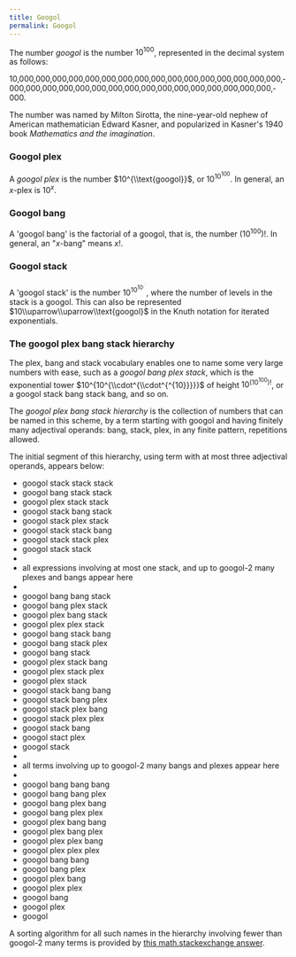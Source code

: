 ```yaml
---
title: Googol
permalink: Googol
---
```


The number *googol* is the number $10^{100}$, represented in the decimal
system as follows:

10,­000,­000,­000,­000,­000,­000,­000,­000,­000,­000,­000,­000,­000,­000,­000,­000,­000,­000,­000,­000,­000,­000,­000,­000,­000,­000,­000,­000,­000,­000,­000,­000,­000.

The number was named by Milton Sirotta, the nine-year-old nephew of
American mathematician Edward Kasner, and popularized in Kasner's 1940
book *Mathematics and the imagination*.

### Googol plex

A *googol plex* is the number $10^{\\text{googol}}$, or $10^{10^{100}}$.
In general, an $x$-plex is $10^x$.

  

  

### Googol bang

A 'googol bang' is the factorial of a googol, that is, the number
$(10^{100})!$. In general, an "$x$-bang" means $x!$.

  

### Googol stack

A 'googol stack' is the number $10^{10^{10^{.^{.^.}}}}$, where the
number of levels in the stack is a googol. This can also be represented
$10\\uparrow\\uparrow\\text{googol}$ in the Knuth notation for iterated
exponentials.

  

### The googol plex bang stack hierarchy

The plex, bang and stack vocabulary enables one to name some very large
numbers with ease, such as a *googol bang plex stack*, which is the
exponential tower $10^{10^{\\cdot^{\\cdot^{^{10}}}}}$ of height
$10^{(10^{100})!}$, or a googol stack bang stack bang, and so on.

The *googol plex bang stack hierarchy* is the collection of numbers that
can be named in this scheme, by a term starting with googol and having
finitely many adjectival operands: bang, stack, plex, in any finite
pattern, repetitions allowed.

The initial segment of this hierarchy, using term with at most three
adjectival operands, appears below:

-   googol stack stack stack
-   googol bang stack stack
-   googol plex stack stack
-   googol stack bang stack
-   googol stack plex stack
-   googol stack stack bang
-   googol stack stack plex
-   googol stack stack
-   
-   all expressions involving at most one stack, and up to googol-2 many
    plexes and bangs appear here
-   
-   googol bang bang stack
-   googol bang plex stack
-   googol plex bang stack
-   googol plex plex stack
-   googol bang stack bang
-   googol bang stack plex
-   googol bang stack
-   googol plex stack bang
-   googol plex stack plex
-   googol plex stack
-   googol stack bang bang
-   googol stack bang plex
-   googol stack plex bang
-   googol stack plex plex
-   googol stack bang
-   googol stact plex
-   googol stack
-   
-   all terms involving up to googol-2 many bangs and plexes appear here
-   
-   googol bang bang bang
-   googol bang bang plex
-   googol bang plex bang
-   googol bang plex plex
-   googol plex bang bang
-   googol plex bang plex
-   googol plex plex bang
-   googol plex plex plex
-   googol bang bang
-   googol bang plex
-   googol plex bang
-   googol plex plex
-   googol bang
-   googol plex
-   googol

A sorting algorithm for all such names in the hierarchy involving fewer
than googol-2 many terms is provided by
<a href="http://math.stackexchange.com/a/92661/413" class="external text">this math.stackexchange answer</a>.


